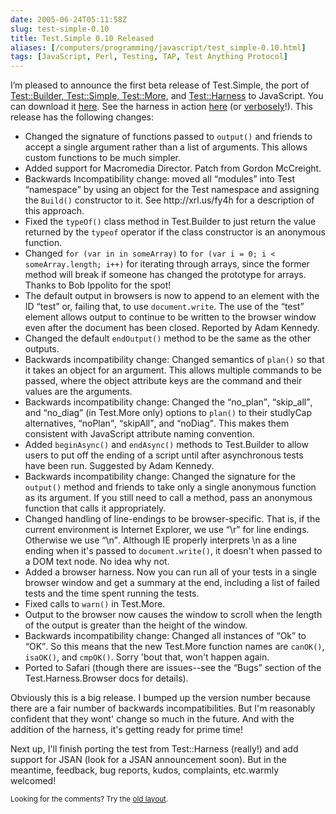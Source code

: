 ```yaml
--- 
date: 2005-06-24T05:11:58Z
slug: test-simple-0.10
title: Test.Simple 0.10 Released
aliases: [/computers/programming/javascript/test_simple-0.10.html]
tags: [JavaScript, Perl, Testing, TAP, Test Anything Protocol]
---
```


<p>I’m pleased to announce the first beta release of Test.Simple, the port of <a href="http://search.cpan.org/dist/Test-Simple/" title="Test::Simple on CPAN">Test::Builder, Test::Simple, Test::More</a>, and <a href="http://search.cpan.org/dist/Test-Harness/" title="Test::Harness on CPAN">Test::Harness</a> to JavaScript. You can download it <a href="http://www.justatheory.com/downloads/Test.Simple-0.10.tar.gz" title="Download Test.Simple 0.10 Now!">here</a>. See the harness in action <a href="http://www.justatheory.com/code/Test.Simple-0.10/tests/index.html" title="Run the Test.Simple 0.10 Test Suite now!">here</a> (or <a href="http://www.justatheory.com/code/Test.Simple-0.10/tests/index.html?verbose=1" title="Run the Test.Simple 0.10 Tests verbosely!">verbosely</a>!). This release has the following changes:</p>

<ul>
   <li>Changed the signature of functions passed to <code>output()</code> and
        friends to accept a single argument rather than a list of
        arguments. This allows custom functions to be much simpler.</li>
  <li>Added support for Macromedia Director. Patch from Gordon McCreight.</li>
  <li>Backwards Incompatibility change: moved all <q>modules</q> into Test
        <q>namespace</q> by using an object for the Test namespace and
        assigning the <code>Build()</code> constructor to it. See
        http://xrl.us/fy4h for a description of this approach.</li>
  <li>Fixed the <code>typeOf()</code> class method in Test.Builder to just
        return the value returned by the <code>typeof</code> operator if the
        class constructor is an anonymous function.</li>
  <li>Changed <code>for (var in in someArray)</code> to
        <code>for (var i = 0; i &lt; someArray.length; i++)</code> for iterating
        through arrays, since the former method will break if someone has
        changed the prototype for arrays. Thanks to Bob Ippolito for the
        spot!</li>
  <li>The default output in browsers is now to append to an element with the
        ID <q>test</q> or, failing that, to
        use <code>document.write</code>. The use of the
        <q>test</q> element allows output to continue to be written to the browser
        window even after the document has been closed. Reported by Adam
        Kennedy.</li>
  <li>Changed the default <code>endOutput()</code> method to be the same as
        the other outputs.</li>
  <li>Backwards incompatibility change: Changed semantics
        of <code>plan()</code> so that it takes an object for an argument.
        This allows multiple commands to be passed, where the object attribute
        keys are the command and their values are the arguments.</li>
  <li>Backwards incompatibility change: Changed
        the <q>no_plan</q>, <q>skip_all</q>, and <q>no_diag</q> (in Test.More
        only) options to <code>plan()</code> to their studlyCap
        alternatives, <q>noPlan</q>, <q>skipAll</q>, and <q>noDiag</q>. This
        makes them consistent with JavaScript attribute naming
        convention.</li>
  <li>Added <code>beginAsync()</code> and <code>endAsync()</code> methods to Test.Builder to allow
        users to put off the ending of a script until after asynchronous tests
        have been run. Suggested by Adam Kennedy.</li>
  <li>Backwards incompatibility change: Changed the signature for the
    <code>output()</code> method and friends to take only a single anonymous
        function as its argument. If you still need to call a method, pass an
        anonymous function that calls it appropriately.</li>
  <li>Changed handling of line-endings to be browser-specific. That is, if the
        current environment is Internet Explorer, we use <q>\r</q> for line
        endings.  Otherwise we use <q>\n</q>. Although IE properly interprets
        \n as a line ending when it's passed to <code>document.write()</code>,
        it doesn't when passed to a DOM text node. No idea why not.</li>
  <li>Added a browser harness. Now you can run all of your tests in a single
        browser window and get a summary at the end, including a list of
        failed tests and the time spent running the tests.</li>
  <li>Fixed calls to <code>warn()</code> in Test.More.</li>
  <li>Output to the browser now causes the window to scroll when the length of
        the output is greater than the height of the window.</li>
  <li>Backwards incompatibility change: Changed all instances of <q>Ok</q> to
        <q>OK</q>. So this means that the new Test.More function names are
        <code>canOK()</code>, <code>isaOK()</code>,
        and <code>cmpOK()</code>. Sorry 'bout that, won't happen again.</li>
  <li>Ported to Safari (though there are issues--see the <q>Bugs</q> section
        of the Test.Harness.Browser docs for details).</li>
</ul>

<p>Obviously this is a big release. I bumped up the version number because there are a fair number of backwards incompatibilities. But I'm reasonably confident that they wont' change so much in the future. And with the addition of the harness, it's getting ready for prime time!</p>

<p>Next up, I'll finish porting the test from Test::Harness (really!) and add support for JSAN (look for a JSAN announcement soon). But in the meantime, feedback, bug reports, kudos, complaints, etc.warmly welcomed!</p>

<p class="past"><small>Looking for the comments? Try the <a rel="nofollow" href="//past.justatheory.com/computers/programming/javascript/test_simple-0.10.html">old layout</a>.</small></p>


